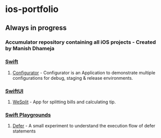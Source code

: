 # ios-portfolio

## Always in progress

### Accumulator repository containing all iOS projects - Created by Manish Dhameja

### [Swift](https://github.com/manish-d/ios-portfolio/tree/main/swift)
 1. [Configurator](https://github.com/manish-d/ios-portfolio/tree/main/swift/configurator) - Configurator is an Application to demonstrate multiple configurations for debug, staging & release environments.

### [SwiftUI](https://github.com/manish-d/ios-portfolio/tree/main/swiftui)

 1. [WeSplit](https://github.com/manish-d/ios-portfolio/tree/main/swiftui/projects/WeSplit) - App for splitting bills and calculating tip.

### [Swift Playgrounds](https://github.com/manish-d/ios-portfolio/tree/main/swift-playgrounds)
1. [Defer](https://github.com/manish-d/ios-portfolio/tree/main/swift-playgrounds/Defer) - A small experiment to understand the execution flow of defer statements

